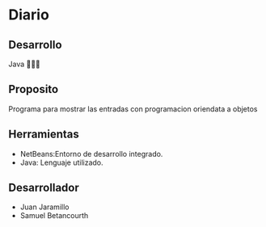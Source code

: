 # Diario
## Desarrollo
Java 👨🏼‍💻
## Proposito
Programa para mostrar las entradas con programacion  oriendata a objetos
## Herramientas
- NetBeans:Entorno de desarrollo integrado.
- Java: Lenguaje utilizado.
## Desarrollador
- Juan Jaramillo
- Samuel Betancourth
